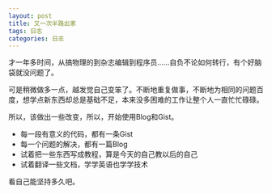 ```yaml
---
layout: post
title: 又一次半路出家
tags: 日志
categories: 日志
---
```



才一年多时间，从搞物理的到杂志编辑到程序员……自负不论如何转行，有个好脑袋就没问题了。

可是稍微做多一点，越发觉自己变笨了。不断地重复做事，不断地为相同的问题百度，想学点新东西却总是基础不足，本来没多困难的工作让整个人一直忙忙碌碌。

所以，该做出一些改变，所以，开始使用Blog和Gist。

* 每一段有意义的代码，都有一条Gist
* 每一个问题的解决，都有一篇Blog
* 试着把一些东西写成教程，算是今天的自己教以后的自己
* 试着翻译一些文档，学学英语也学学技术

看自己能坚持多久吧。